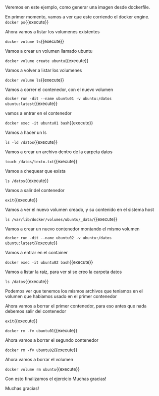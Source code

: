 Veremos en este ejemplo, como generar una imagen desde dockerfile.

En primer momento, vamos a ver que este corriendo el docker engine.
`docker ps`{{execute}}

Ahora vamos a listar los volumenes existentes

`docker volume ls`{{execute}}

Vamos a crear un volumen llamado ubuntu

`docker volume create ubuntu`{{execute}}

Vamos a volver a listar los volumenes

`docker volume ls`{{execute}}

Vamos a correr el contenedor, con el nuevo volumen

`docker run -dit --name ubuntu01 -v ubuntu:/datos ubuntu:latest`{{execute}}

vamos a entrar en el contenedor

`docker exec -it ubuntu01 bash`{{execute}} 

Vamos a hacer un ls

`ls -ld /datos`{{execute}}

Vamos a crear un archivo dentro de la carpeta datos

`touch /datos/texto.txt`{{execute}}

Vamos a chequear que exista

`ls /datos`{{execute}}

Vamos a salir del contenedor 


`exit`{{execute}}

Vamos a ver el nuevo volumen creado, y su contenido en el sistema host

`ls /var/lib/docker/volumes/ubuntu/_data/`{{execute}}

Vamos a crear un nuevo contenedor montando el mismo volumen

`docker run -dit --name ubuntu02 -v ubuntu:/datos ubuntu:latest`{{execute}}

Vamos a entrar en el container

`docker exec -it ubuntu02 bash`{{execute}}

Vamos a listar la raiz, para ver si se creo la carpeta datos

`ls /datos`{{execute}}

Podemos ver que tenemos los mismos archivos que teniamos en el volumen que habiamos usado en el primer contenedor

Ahora vamos a borrar el primer contenedor, para eso antes que nada debemos salir del contenedor

`exit`{{execute}}

`docker rm -fv ubuntu01`{{execute}}

Ahora vamos a borrar el segundo contenedor

`docker rm -fv ubuntu02`{{execute}}

Ahora vamos a borrar el volumen

`docker volume rm ubuntu`{{execute}}

Con esto finalizamos el ejercicio
Muchas gracias!







Muchas gracias!











